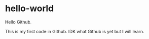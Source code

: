 # hello-world

Hello Github.

This is my first code in Github. IDK what Github is yet but I will learn.
